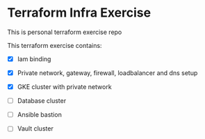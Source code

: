 # Terraform Infra Exercise
This is personal terraform exercise repo

This terraform exercise contains:
 - [x] Iam binding
 - [x] Private network, gateway, firewall, loadbalancer and dns setup
 - [x] GKE cluster with private network
 - [ ] Database cluster
 - [ ] Ansible bastion
 - [ ] Vault cluster

